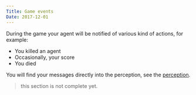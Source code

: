 ```yaml
---
Title: Game events
Date: 2017-12-01
---
```


During the game your agent will be notified of various kind of actions, for example:

- You killed an agent
- Occasionally, your score
- You died

You will find your messages directly into the perception, see the [perception](/api/clear_beta/perception/#perception).

> this section is not complete yet.
